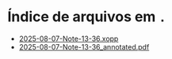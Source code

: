 # Índice de arquivos em `.`

- [2025-08-07-Note-13-36.xopp](./2025-08-07-Note-13-36.xopp)
- [2025-08-07-Note-13-36_annotated.pdf](./2025-08-07-Note-13-36_annotated.pdf)
